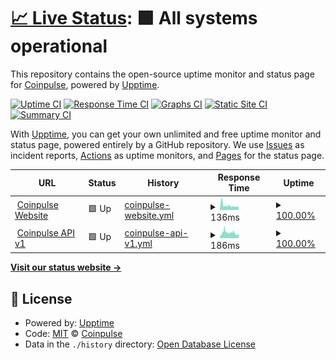 # [📈 Live Status](https://uptime.coinpulse.live): <!--live status--> **🟩 All systems operational**

This repository contains the open-source uptime monitor and status page for [Coinpulse](https://coinpulse.live), powered by [Upptime](https://github.com/upptime/upptime).

[![Uptime CI](https://github.com/coinpulselive/status/workflows/Uptime%20CI/badge.svg)](https://github.com/coinpulselive/status/actions?query=workflow%3A%22Uptime+CI%22)
[![Response Time CI](https://github.com/coinpulselive/status/workflows/Response%20Time%20CI/badge.svg)](https://github.com/coinpulselive/status/actions?query=workflow%3A%22Response+Time+CI%22)
[![Graphs CI](https://github.com/coinpulselive/status/workflows/Graphs%20CI/badge.svg)](https://github.com/coinpulselive/status/actions?query=workflow%3A%22Graphs+CI%22)
[![Static Site CI](https://github.com/coinpulselive/status/workflows/Static%20Site%20CI/badge.svg)](https://github.com/coinpulselive/status/actions?query=workflow%3A%22Static+Site+CI%22)
[![Summary CI](https://github.com/coinpulselive/status/workflows/Summary%20CI/badge.svg)](https://github.com/coinpulselive/status/actions?query=workflow%3A%22Summary+CI%22)

With [Upptime](https://upptime.js.org), you can get your own unlimited and free uptime monitor and status page, powered entirely by a GitHub repository. We use [Issues](https://github.com/coinpulselive/status/issues) as incident reports, [Actions](https://github.com/coinpulselive/status/actions) as uptime monitors, and [Pages](https://uptime.coinpulse.live) for the status page.

<!--start: status pages-->
<!-- This summary is generated by Upptime (https://github.com/upptime/upptime) -->
<!-- Do not edit this manually, your changes will be overwritten -->
<!-- prettier-ignore -->
| URL | Status | History | Response Time | Uptime |
| --- | ------ | ------- | ------------- | ------ |
| <img alt="" src="https://favicons.githubusercontent.com/coinpulse.live" height="13"> [Coinpulse Website](https://coinpulse.live) | 🟩 Up | [coinpulse-website.yml](https://github.com/coinpulselive/status/commits/HEAD/history/coinpulse-website.yml) | <details><summary><img alt="Response time graph" src="./graphs/coinpulse-website/response-time-week.png" height="20"> 136ms</summary><br><a href="https://uptime.coinpulse.live/history/coinpulse-website"><img alt="Response time 136" src="https://img.shields.io/endpoint?url=https%3A%2F%2Fraw.githubusercontent.com%2Fcoinpulselive%2Fstatus%2FHEAD%2Fapi%2Fcoinpulse-website%2Fresponse-time.json"></a><br><a href="https://uptime.coinpulse.live/history/coinpulse-website"><img alt="24-hour response time 102" src="https://img.shields.io/endpoint?url=https%3A%2F%2Fraw.githubusercontent.com%2Fcoinpulselive%2Fstatus%2FHEAD%2Fapi%2Fcoinpulse-website%2Fresponse-time-day.json"></a><br><a href="https://uptime.coinpulse.live/history/coinpulse-website"><img alt="7-day response time 136" src="https://img.shields.io/endpoint?url=https%3A%2F%2Fraw.githubusercontent.com%2Fcoinpulselive%2Fstatus%2FHEAD%2Fapi%2Fcoinpulse-website%2Fresponse-time-week.json"></a><br><a href="https://uptime.coinpulse.live/history/coinpulse-website"><img alt="30-day response time 136" src="https://img.shields.io/endpoint?url=https%3A%2F%2Fraw.githubusercontent.com%2Fcoinpulselive%2Fstatus%2FHEAD%2Fapi%2Fcoinpulse-website%2Fresponse-time-month.json"></a><br><a href="https://uptime.coinpulse.live/history/coinpulse-website"><img alt="1-year response time 136" src="https://img.shields.io/endpoint?url=https%3A%2F%2Fraw.githubusercontent.com%2Fcoinpulselive%2Fstatus%2FHEAD%2Fapi%2Fcoinpulse-website%2Fresponse-time-year.json"></a></details> | <details><summary><a href="https://uptime.coinpulse.live/history/coinpulse-website">100.00%</a></summary><a href="https://uptime.coinpulse.live/history/coinpulse-website"><img alt="All-time uptime 100.00%" src="https://img.shields.io/endpoint?url=https%3A%2F%2Fraw.githubusercontent.com%2Fcoinpulselive%2Fstatus%2FHEAD%2Fapi%2Fcoinpulse-website%2Fuptime.json"></a><br><a href="https://uptime.coinpulse.live/history/coinpulse-website"><img alt="24-hour uptime 100.00%" src="https://img.shields.io/endpoint?url=https%3A%2F%2Fraw.githubusercontent.com%2Fcoinpulselive%2Fstatus%2FHEAD%2Fapi%2Fcoinpulse-website%2Fuptime-day.json"></a><br><a href="https://uptime.coinpulse.live/history/coinpulse-website"><img alt="7-day uptime 100.00%" src="https://img.shields.io/endpoint?url=https%3A%2F%2Fraw.githubusercontent.com%2Fcoinpulselive%2Fstatus%2FHEAD%2Fapi%2Fcoinpulse-website%2Fuptime-week.json"></a><br><a href="https://uptime.coinpulse.live/history/coinpulse-website"><img alt="30-day uptime 100.00%" src="https://img.shields.io/endpoint?url=https%3A%2F%2Fraw.githubusercontent.com%2Fcoinpulselive%2Fstatus%2FHEAD%2Fapi%2Fcoinpulse-website%2Fuptime-month.json"></a><br><a href="https://uptime.coinpulse.live/history/coinpulse-website"><img alt="1-year uptime 100.00%" src="https://img.shields.io/endpoint?url=https%3A%2F%2Fraw.githubusercontent.com%2Fcoinpulselive%2Fstatus%2FHEAD%2Fapi%2Fcoinpulse-website%2Fuptime-year.json"></a></details>
| <img alt="" src="https://favicons.githubusercontent.com/api.coinpulse.live" height="13"> [Coinpulse API v1](https://api.coinpulse.live/v1/ping) | 🟩 Up | [coinpulse-api-v1.yml](https://github.com/coinpulselive/status/commits/HEAD/history/coinpulse-api-v1.yml) | <details><summary><img alt="Response time graph" src="./graphs/coinpulse-api-v1/response-time-week.png" height="20"> 186ms</summary><br><a href="https://uptime.coinpulse.live/history/coinpulse-api-v1"><img alt="Response time 186" src="https://img.shields.io/endpoint?url=https%3A%2F%2Fraw.githubusercontent.com%2Fcoinpulselive%2Fstatus%2FHEAD%2Fapi%2Fcoinpulse-api-v1%2Fresponse-time.json"></a><br><a href="https://uptime.coinpulse.live/history/coinpulse-api-v1"><img alt="24-hour response time 157" src="https://img.shields.io/endpoint?url=https%3A%2F%2Fraw.githubusercontent.com%2Fcoinpulselive%2Fstatus%2FHEAD%2Fapi%2Fcoinpulse-api-v1%2Fresponse-time-day.json"></a><br><a href="https://uptime.coinpulse.live/history/coinpulse-api-v1"><img alt="7-day response time 186" src="https://img.shields.io/endpoint?url=https%3A%2F%2Fraw.githubusercontent.com%2Fcoinpulselive%2Fstatus%2FHEAD%2Fapi%2Fcoinpulse-api-v1%2Fresponse-time-week.json"></a><br><a href="https://uptime.coinpulse.live/history/coinpulse-api-v1"><img alt="30-day response time 186" src="https://img.shields.io/endpoint?url=https%3A%2F%2Fraw.githubusercontent.com%2Fcoinpulselive%2Fstatus%2FHEAD%2Fapi%2Fcoinpulse-api-v1%2Fresponse-time-month.json"></a><br><a href="https://uptime.coinpulse.live/history/coinpulse-api-v1"><img alt="1-year response time 186" src="https://img.shields.io/endpoint?url=https%3A%2F%2Fraw.githubusercontent.com%2Fcoinpulselive%2Fstatus%2FHEAD%2Fapi%2Fcoinpulse-api-v1%2Fresponse-time-year.json"></a></details> | <details><summary><a href="https://uptime.coinpulse.live/history/coinpulse-api-v1">100.00%</a></summary><a href="https://uptime.coinpulse.live/history/coinpulse-api-v1"><img alt="All-time uptime 100.00%" src="https://img.shields.io/endpoint?url=https%3A%2F%2Fraw.githubusercontent.com%2Fcoinpulselive%2Fstatus%2FHEAD%2Fapi%2Fcoinpulse-api-v1%2Fuptime.json"></a><br><a href="https://uptime.coinpulse.live/history/coinpulse-api-v1"><img alt="24-hour uptime 100.00%" src="https://img.shields.io/endpoint?url=https%3A%2F%2Fraw.githubusercontent.com%2Fcoinpulselive%2Fstatus%2FHEAD%2Fapi%2Fcoinpulse-api-v1%2Fuptime-day.json"></a><br><a href="https://uptime.coinpulse.live/history/coinpulse-api-v1"><img alt="7-day uptime 100.00%" src="https://img.shields.io/endpoint?url=https%3A%2F%2Fraw.githubusercontent.com%2Fcoinpulselive%2Fstatus%2FHEAD%2Fapi%2Fcoinpulse-api-v1%2Fuptime-week.json"></a><br><a href="https://uptime.coinpulse.live/history/coinpulse-api-v1"><img alt="30-day uptime 100.00%" src="https://img.shields.io/endpoint?url=https%3A%2F%2Fraw.githubusercontent.com%2Fcoinpulselive%2Fstatus%2FHEAD%2Fapi%2Fcoinpulse-api-v1%2Fuptime-month.json"></a><br><a href="https://uptime.coinpulse.live/history/coinpulse-api-v1"><img alt="1-year uptime 100.00%" src="https://img.shields.io/endpoint?url=https%3A%2F%2Fraw.githubusercontent.com%2Fcoinpulselive%2Fstatus%2FHEAD%2Fapi%2Fcoinpulse-api-v1%2Fuptime-year.json"></a></details>

<!--end: status pages-->

[**Visit our status website →**](https://uptime.coinpulse.live)

## 📄 License

- Powered by: [Upptime](https://github.com/upptime/upptime)
- Code: [MIT](./LICENSE) © [Coinpulse](https://coinpulse.live)
- Data in the `./history` directory: [Open Database License](https://opendatacommons.org/licenses/odbl/1-0/)
